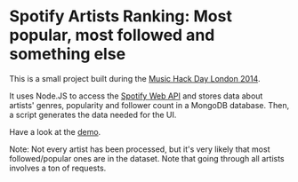 Spotify Artists Ranking: Most popular, most followed and something else
==========

This is a small project built during the [Music Hack Day London 2014](https://www.hackerleague.org/hackathons/music-hack-day-london-2014).

It uses Node.JS to access the [Spotify Web API](https://developer.spotify.com/web-api/) and stores data about artists' genres, popularity and follower count in a MongoDB database. Then, a script generates the data needed for the UI.

Have a look at the [demo](http://jmperez.github.io/spotify-most-followed-popular-artists-genres).

Note: Not every artist has been processed, but it's very likely that most followed/popular ones are in the dataset. Note that going through all artists involves a ton of requests.
